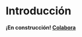 <!--
SPDX-FileCopyrightText: 2024 Pablo Portas López

SPDX-License-Identifier: CC-BY-NC-4.0
-->

# Introducción

<warning><b>¡En construcción! <a href="https://github.com/TeenBiscuits/Pro2324">Colabora</a></b></warning>

<!--
<tldr>Bienvenido/a al mundo de la programación</tldr>
-->
